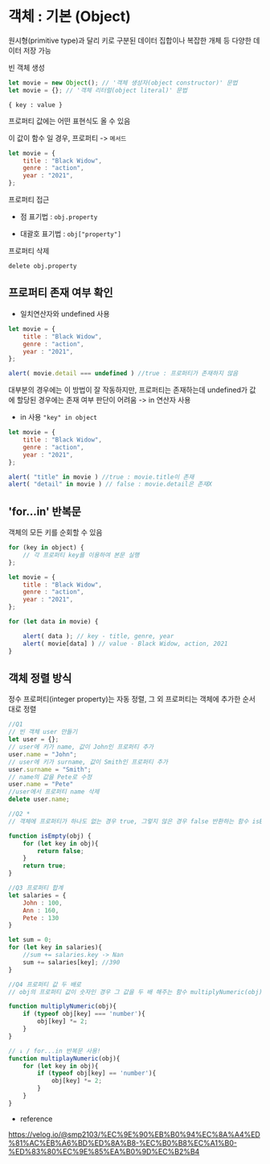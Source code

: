 # 객체 : 기본 (Object)

원시형(primitive type)과 달리 키로 구분된 데이터 집합이나 복잡한 개체 등 다양한 데이터 저장 가능

빈 객체 생성

```javascript
let movie = new Object(); // '객체 생성자(object constructor)' 문법
let movie = {}; // '객체 리터럴(object literal)' 문법
```

`{ key : value }`

프로퍼티 값에는 어떤 표현식도 올 수 있음

이 값이 함수 일 경우, 프로퍼티 -> `메서드`

```javascript
let movie = {
    title : "Black Widow",
    genre : "action",
    year : "2021", 
};
```

프로퍼티 접근

- 점 표기법 : `obj.property`

- 대괄호 표기법 : `obj["property"]`

프로퍼티 삭제

 `delete obj.property`

## 프로퍼티 존재 여부 확인

- 일치연산자와 undefined 사용

```javascript
let movie = {
    title : "Black Widow",
    genre : "action",
    year : "2021", 
};

alert( movie.detail === undefined ) //true : 프로퍼티가 존재하지 않음
```

대부분의 경우에는 이 방법이 잘 작동하지만, 프로퍼티는 존재하는데 undefined가 값에 할당된 경우에는 존재 여부 판단이 어려움
-> in 연산자 사용

- in 사용
`"key" in object`

```javascript
let movie = {
    title : "Black Widow",
    genre : "action",
    year : "2021", 
};

alert( "title" in movie ) //true : movie.title이 존재 
alert( "detail" in movie ) // false : movie.detail은 존재X 
```

## 'for...in' 반복문

객체의 모든 키를 순회할 수 있음

```javascript
for (key in object) {
    // 각 프로퍼티 key를 이용하여 본문 실행
};
```

```javascript
let movie = {
    title : "Black Widow",
    genre : "action",
    year : "2021", 
};

for (let data in movie) {

    alert( data ); // key - title, genre, year 
    alert( movie[data] ) // value - Black Widow, action, 2021
}
```

## 객체 정렬 방식

정수 프로퍼티(integer property)는 자동 정렬, 그 외 프로퍼티는 객체에 추가한 순서대로 정렬

```javascript
//Q1
// 빈 객체 user 만들기
let user = {};
// user에 키가 name, 값이 John인 프로퍼티 추가
user.name = "John";
// user에 키가 surname, 값이 Smith인 프로퍼티 추가 
user.surname = "Smith";
// name의 값을 Pete로 수정
user.name = "Pete"
//user에서 프로퍼티 name 삭제 
delete user.name;

//Q2 *
// 객체에 프로퍼티가 하나도 없는 경우 true, 그렇지 않은 경우 false 반환하는 함수 isEmpty(obj) 생성

function isEmpty(obj) {
    for (let key in obj){
        return false;
    } 
    return true;
}

//Q3 프로퍼티 합계 
let salaries = {
    John : 100,
    Ann : 160,
    Pete : 130
}

let sum = 0;
for (let key in salaries){
    //sum += salaries.key -> Nan
    sum += salaries[key]; //390
}

//Q4 프로퍼티 값 두 배로
// obj의 프로퍼티 값이 숫자인 경우 그 값을 두 배 해주는 함수 multiplyNumeric(obj)

function multiplyNumeric(obj){
    if (typeof obj[key] === 'number'){
        obj[key] *= 2;
    }
}

// ↓ / for...in 반복문 사용!
function multiplayNumeric(obj){
    for (let key in obj){
        if (typeof obj[key] == 'number'){
            obj[key] *= 2;
        }
    }
}
```

- reference

<https://velog.io/@smp2103/%EC%9E%90%EB%B0%94%EC%8A%A4%ED%81%AC%EB%A6%BD%ED%8A%B8-%EC%B0%B8%EC%A1%B0-%ED%83%80%EC%9E%85%EA%B0%9D%EC%B2%B4>
